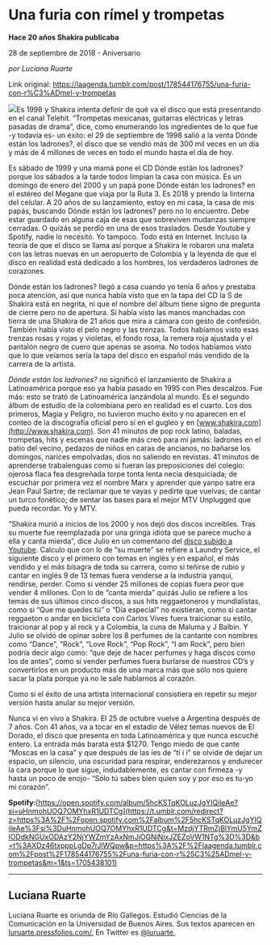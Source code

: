 # Una furia con rímel y trompetas

**Hace 20 años Shakira publicaba**

28 de septiembre de 2018 - Aniversario

_por Luciana Ruarte_

Link original: https://laagenda.tumblr.com/post/178544176755/una-furia-con-r%C3%ADmel-y-trompetas

![](https://64.media.tumblr.com/547b659474ba04170c57f0cd14dadf99/tumblr_inline_pfrzx8G3uu1t6q87u_500.jpg)Es 1998 y Shakira intenta definir de qué va el disco que está presentando en el canal Telehit. “Trompetas mexicanas, guitarras eléctricas y letras pasadas de drama”, dice, como enumerando los ingredientes de lo que fue -y todavía es- un éxito: el 29 de septiembre de 1998 salió a la venta Dónde están los ladrones?, el disco que se vendió más de 300 mil veces en un día y más de 4 millones de veces en todo el mundo hasta el día de hoy. 

Es sábado de 1999 y una mamá pone el CD Dónde están los ladrones? porque los sábados a la tarde todos limpian la casa con música. Es un domingo de enero del 2000 y un papá pone Dónde están los ladrones? en el estéreo del Megane que viaja por la Ruta 3. Es 2018 y prendo la linterna del celular. A 20 años de su lanzamiento, estoy en mi casa, la casa de mis papás, buscando Dónde están los ladrones? pero no lo encuentro. Debe estar guardado en alguna caja de esas que sobreviven mudanzas siempre cerradas. O quizás se perdió en una de esos traslados. Desde Youtube y Spotify, nadie lo necesitó. Yo tampoco. Todo está en Internet. Incluso la teoría de que el disco se llama así porque a Shakira le robaron una maleta con las letras nuevas en un aeropuerto de Colombia y la leyenda de que el disco en realidad está dedicado a los hombres, los verdaderos ladrones de corazones.

Dónde están los ladrones? llegó a casa cuando yo tenía 6 años y prestaba poca atención, así que nunca había visto que en la tapa del CD la S de Shakira está en negrita, ni que el nombre del álbum tiene signo de pregunta de cierre pero no de apertura. Sí había visto las manos manchadas con tierra de una Shakira de 21 años que mira a cámara con gesto de confesión. También había visto el pelo negro y las trenzas. Todos habíamos visto esas trenzas rosas y rojas y violetas, el fondo rosa, la remera roja ajustada y el pantalón negro de cuero que apenas se asoma. No todos habíamos visto que lo que veíamos sería la tapa del disco en español más vendido de la carrera de la artista.

*Dónde están los ladrones?* no significó el lanzamiento de Shakira a Latinoamérica porque eso ya había pasado en 1995 con Pies descalzos. Fue más: esto se trató de Latinoamérica lanzándola al mundo. Es el segundo álbum de estudio de la colombiana pero en realidad es el cuarto. Los dos primeros, Magia y Peligro, no tuvieron mucho éxito y no aparecen en el conteo de la discografía oficial pero sí en el gugleo y en [www.shakira.com](http://www.shakira.com). Son 41 minutos de pop rock latino, baladas, trompetas, hits y escenas que nadie más creó para mí jamás: ladrones en el patio del vecino, pedazos de niños en caras de ancianos, no bañarse los domingos, narices empolvadas, dios no saliendo en revistas. 41 minutos de aprenderse trabalenguas como si fueran las preposiciones del colegio: ojerosa flaca fea desgreñada torpe tonta lenta necia desquiciada; de escuchar por primera vez el nombre Marx y aprender que yanpo satre era Jean Paul Sartre; de reclamar que te vayas y pedirte que vuelvas; de cantar un turco fonético; de sentar las bases para el mejor MTV Unplugged que pueda recordar. Yo y MTV.

“Shakira murió a inicios de los 2000 y nos dejó dos discos increíbles. Tras su muerte fue reemplazada por una gringa idiota que se parece mucho a ella y canta mierda”, dice Julio en un comentario del [disco subido a Youtube](https://youtu.be/6nJ6phy3Mq8). Calculo que con lo de “su muerte” se refiere a Laundry Service, el siguiente disco y el primero con temas en inglés y en español, el más vendido y el más bisagra de toda su carrera, como si teñirse de rubio y cantar en inglés 9 de 13 temas fuera venderse a la industria yanqui, rendirse, perder. Como si vender 25 millones de copias fuera peor que vender 4 millones. Con lo de “canta mierda” quizás Julio se refiere a los temas de sus últimos cinco discos, a sus hits reggaetoneros y mundialistas, como si “Que me quedes tú” o “Día especial” no existieran, como si cantar reggaeton o andar en bicicleta con Carlos Vives fuera traicionar su estilo, traicionar al pop y al rock y a Colombia, la cuna de Maluma y J Balbin. Y Julio se olvidó de opinar sobre los 8 perfumes de la cantante con nombres como “Dance”, “Rock”, “Love Rock”, “Pop Rock”, “I am Rock”, pero bien podría decir algo como: “que deje de hacer perfumes y haga discos como los de antes”, como si vender perfumes fuera burlarse de nuestros CD’s y convertirlos en un producto más de una marca más que sólo nos quiere sacar la plata porque ya no le sale hablarnos al corazón. 

Como si el éxito de una artista internacional consistiera en repetir su mejor versión hasta anular su mejor versión. 

Nunca vi en vivo a Shakira. El 25 de octubre vuelve a Argentina después de 7 años. Con 41 años, va a tocar en el estadio de Vélez temas nuevos de El Dorado, el disco que presenta en toda Latinoamérica y que nunca escuché entero. La entrada más barata está $1270. Tengo miedo de que cante “Moscas en la casa” y que después de las íes de “tí í í” se olvide de dejar un espacio, un silencio, una oscuridad para respirar, enderezarnos y endurecer la cara porque lo que sigue, indudablemente, es cantar con firmeza -y hasta un poco de enojo- “Sólo tú sabes bien quien soy y por eso es tu-yo mi corazón”. 

**Spotify:**[https://open.spotify.com/album/5hcKSTqKOLuzJgYIQileAe?si=uHnmohUOQ7OMYhxR1UDTCg](https://t.umblr.com/redirect?z=https%3A%2F%2Fopen.spotify.com%2Falbum%2F5hcKSTqKOLuzJgYIQileAe%3Fsi%3DuHnmohUOQ7OMYhxR1UDTCg&t=MzdjYTRmZjBlYmU5YmZlODdkNGUxODAzY2NjYWZmYzAxNmJiOGNiNixJZEZoVW1NTg%3D%3D&b=t%3AXDz46txpppLgDp7rJlWQpw&p=https%3A%2F%2Flaagenda.tumblr.com%2Fpost%2F178544176755%2Funa-furia-con-r%25C3%25ADmel-y-trompetas&m=1&ts=1705438101)

---

 Luciana Ruarte
---------------

 Luciana Ruarte es oriunda de Río Gallegos. Estudió Ciencias de la Comunicación en la Universidad de Buenos Aires. Sus textos aparecen en [luruarte.pressfolios.com/.](http://luruarte.pressfolios.com/) En Twitter es [@luruarte.](https://twitter.com/luruarte)

